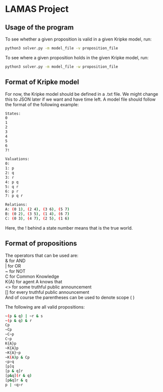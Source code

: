 # LAMAS Project

## Usage of the program
To see whether a given proposition is valid in a given Kripke model, run:  
```bash
python3 solver.py -m model_file -v proposition_file
```
To see where a given proposition holds in the given Kripke model, run:
```bash
python3 solver.py -m model_file -w proposition_file
```


## Format of Kripke model
For now, the Kripke model should be defined in a .txt file. We might change this to JSON later if we want and have time left. A model file should follow the format of the following example:  
```bash
States:
0
1
2
3
4
5
6
7!

Valuations:
0:
1: p
2: q
3: r
4: p q
5: q r
6: p r
7: p q r

Relations:
A: (0 1), (2 4), (3 6), (5 7)
B: (0 2), (3 5), (1 4), (6 7)
C: (0 3), (4 7), (2 5), (1 6)
```
Here, the ! behind a state number means that is the true world.

## Format of propositions
The operators that can be used are:  
& for AND  
| for OR  
~ for NOT  
C for Common Knowledge  
K{A} for agent A knows that  
<> for some truthful public announcement  
[] for every truthful public announcement  
And of course the parentheses can be used to denote scope ( )  


The following are all valid propositions:  
```bash
~(p & q) | ~r & s  
~(p & q) & r  
Cp  
~Cp  
~C~p  
C~p  
K{A}p  
~K{A}p  
~K{A}~p  
~K(A)p & Cp  
<p>q  
[p]q  
[p & q]r  
[p&q](r & q)  
[p&q]r & q  
p | <q>r  
```
